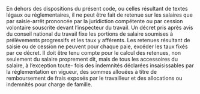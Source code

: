 En dehors des dispositions du présent code, ou celles résultant de textes légaux ou réglementaires, il ne peut être fait de retenue sur les salaires que par saisie-arrêt prononcée par la juridiction compétente ou par cession volontaire souscrite devant l’inspecteur du travail.
Un décret pris après avis du conseil national du travail fixe les portions de salaire soumises à prélèvements progressifs et les taux y afférents. Les retenues résultant de saisie ou de cession ne peuvent pour chaque paie, excéder les taux fixés par ce décret. Il doit être tenu compte pour le calcul des retenues, non seulement du salaire proprement dit, mais de tous les accessoires du salaire, à l’exception toute- fois des indemnités déclarées insaisissables par la réglementation en vigueur, des sommes allouées à titre de remboursement de frais exposés par le travailleur et des allocations ou indemnités pour charge de famille.